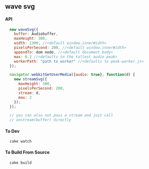 wave svg
----------------


#### API

```js
  new waveSvg({
    buffer: Audiobuffer,
    maxHeight: 300,
    width: 1300, //<default window.innerWidth>
    pixelsPerSecond: 200, //<default window.innerWidth>
    appendTo: dom node, //<default document.body>
    max: 0.2 //<defaults to the tallest audio peak>
    workerPath: "path to worker" //<defaults to peak-worker.js>
  });
```

```js
  navigator.webkitGetUserMedia({audio: true}, function(d) {
    new streamSvg({
      maxHeight: 300,
      pixelsPerSecond: 200,
      stream: d,
      max: 2
    });
  });
```

```js
  // you can also not pass a stream and just call
  // onstream(buffer) directly
```

#### To Dev
```
  cake watch
```

#### To Build From Source
```
  cake build
```
